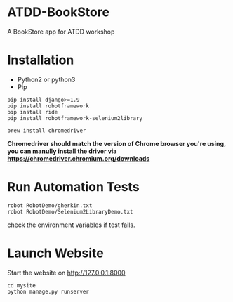 ATDD-BookStore
==============

A BookStore app for ATDD workshop

# Installation

* Python2 or python3
* Pip

```
pip install django>=1.9
pip install robotframework
pip install ride
pip install robotframework-selenium2library 

brew install chromedriver
```

**Chromedriver should match the version of Chrome browser you're using, you can manully install the driver via https://chromedriver.chromium.org/downloads**

# Run Automation Tests

```
robot RobotDemo/gherkin.txt
robot RobotDemo/Selenium2LibraryDemo.txt
```

check the environment variables if test fails.

# Launch Website

Start the website on <http://127.0.0.1:8000>

```
cd mysite
python manage.py runserver
```

